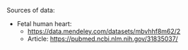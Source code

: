 Sources of data:
- Fetal human heart:
  - https://data.mendeley.com/datasets/mbvhhf8m62/2
  - Article: https://pubmed.ncbi.nlm.nih.gov/31835037/